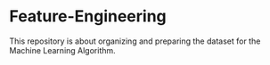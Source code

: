 # Feature-Engineering
This repository is about organizing and preparing the dataset for the Machine Learning Algorithm.
